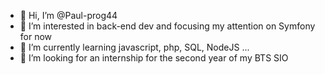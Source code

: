 - 👋 Hi, I’m @Paul-prog44
- 👀 I’m interested in back-end dev and focusing my attention on Symfony for now
- 🌱 I’m currently learning javascript, php, SQL, NodeJS ...
- 💞️ I’m looking for an internship for the second year of my BTS SIO

<!---
Paul-prog44/Paul-prog44 is a ✨ special ✨ repository because its `README.md` (this file) appears on your GitHub profile.
You can click the Preview link to take a look at your changes.
--->
